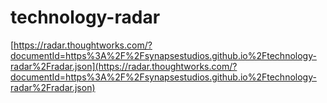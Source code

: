 # technology-radar

[https://radar.thoughtworks.com/?documentId=https%3A%2F%2Fsynapsestudios.github.io%2Ftechnology-radar%2Fradar.json](https://radar.thoughtworks.com/?documentId=https%3A%2F%2Fsynapsestudios.github.io%2Ftechnology-radar%2Fradar.json)
